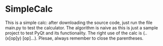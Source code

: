 # SimpleCalc
This is a simple calc: after downloading the source code, just run the file main.py to test the calculator. The algorithm is naive as this is just a sample project to test PyQt and its functionality. The right use of the calc is (..(x[op]y) [op]...). Plesae, always remember to close the parentheses.